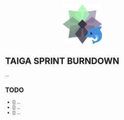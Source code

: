 <p align="center">
  <img src="./icon128.png" alt="Logo" style="max-width: 300px; height: auto; margin: 0 auto; display: block;">
</p>

# TAIGA SPRINT BURNDOWN
...

## TODO
- [] ...
- [] ...
- [] ...